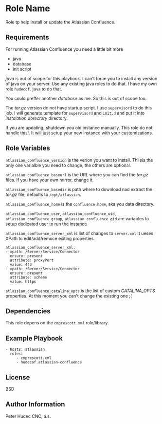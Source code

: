Role Name
=========

Role tp help install or update the Atlassian Confluence.

Requirements
------------

For running Atlassian Confluence you need a little bit more

- java
- database
- init script

*java* is out of scope for this playbook. I can't force you to install 
any version of java on your server. Use any existing java roles to do that.
I have my own role `hudecof.java` to do that.

You could preffer another  *database* as me. So this is out of scope too.  

The *tar.gz* version do not have startup script. I use `supervisord` to do this job.
I will generate template for `supervisord` and `init.d` and put it into *instalation dorectory* directory.

If you are updating, shutdown you old instance manually. This role do not handle this!.
It will just setup your new instance with your customizations.

Role Variables
--------------

`atlassian_confluence_version` is the verion you want to install. Thi sis the only one varialble you need to change, the others are optional.

`atlassian_confluence_baseurl` is the URL where you can find the *tar.gz* files. If you have your own mirror, change it.

`atlassian_confluence_basedir` is path where to download nad extract the *tar.gz* file, defaults to `/opt/atlassian`.

`atlassian_confluence_home` is the `confluence.home`, aka you data directory.

`atlassian_confluence_user`, `atlassian_confluence_uid`, `atlassian_confluence_group`, `atlassian_confluence_gid` are variables to setup dedicated user to run the instance 

`atlassian_confluence_server_xml` is list of changes to `server.xml` It ueses XPath to edit/add/remoce exiting properties.

    atlassian_confluence_server_xml:
    - xpath: /Server/Service/Connector
      ensure: present
      attribute: proxyPort
      value: 443
    - xpath: /Server/Service/Connector
      ensure: present
      attribute: scheme
      value: https

`atlassian_confluence_catalina_opts` is the list of custom *CATALINA_OPTS* properties. At this moment you can't change the existing one ;(

Dependencies
------------

This role depens on the `cmprescott.xml` role/library.

Example Playbook
----------------

    - hosts: atlassian
      roles:
         - cmprescott.xml
         - hudecof.atlassian-confluence

License
-------

BSD

Author Information
------------------

Peter Hudec
CNC, a.s.
